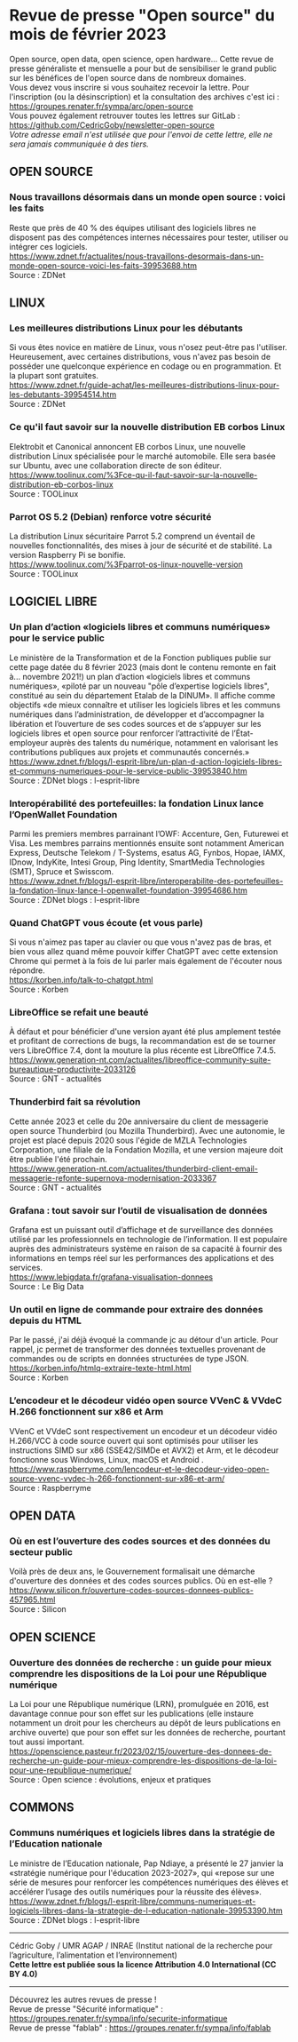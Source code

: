 # Revue de presse "Open source" du mois de février 2023  

Open source, open data, open science, open hardware... Cette revue de presse généraliste et mensuelle a pour but de sensibiliser le grand public sur les bénéfices de l'open source dans de nombreux domaines.  
Vous devez vous inscrire si vous souhaitez recevoir la lettre. Pour l'inscription (ou la désinscription) et la consultation des archives c'est ici : https://groupes.renater.fr/sympa/arc/open-source  
Vous pouvez également retrouver toutes les lettres sur GitLab : https://github.com/CedricGoby/newsletter-open-source  
*Votre adresse email n'est utilisée que pour l'envoi de cette lettre, elle ne sera jamais communiquée à des tiers.*  

## OPEN SOURCE  

### Nous travaillons désormais dans un monde open source : voici les faits
Reste que près de 40 % des équipes utilisant des logiciels libres ne disposent pas des compétences internes nécessaires pour tester, utiliser ou intégrer ces logiciels.    
https://www.zdnet.fr/actualites/nous-travaillons-desormais-dans-un-monde-open-source-voici-les-faits-39953688.htm  
Source : ZDNet

## LINUX  

### Les meilleures distributions Linux pour les débutants
Si vous êtes novice en matière de Linux, vous n'osez peut-être pas l'utiliser. Heureusement, avec certaines distributions, vous n'avez pas besoin de posséder une quelconque expérience en codage ou en programmation. Et la plupart sont gratuites.  
https://www.zdnet.fr/guide-achat/les-meilleures-distributions-linux-pour-les-debutants-39954514.htm  
Source : ZDNet

### Ce qu'il faut savoir sur la nouvelle distribution EB corbos Linux
Elektrobit et Canonical annoncent EB corbos Linux, une nouvelle distribution Linux spécialisée pour le marché automobile. Elle sera basée sur Ubuntu, avec une collaboration directe de son éditeur.  
https://www.toolinux.com/%3Fce-qu-il-faut-savoir-sur-la-nouvelle-distribution-eb-corbos-linux  
Source : TOOLinux

### Parrot OS 5.2 (Debian) renforce votre sécurité
La distribution Linux sécuritaire Parrot 5.2 comprend un éventail de nouvelles fonctionnalités, des mises à jour de sécurité et de stabilité. La version Raspberry Pi se bonifie.  
https://www.toolinux.com/%3Fparrot-os-linux-nouvelle-version  
Source : TOOLinux

## LOGICIEL LIBRE  

### Un plan d’action «logiciels libres et communs numériques» pour le service public
Le ministère de la Transformation et de la Fonction publiques publie sur cette page datée du 8 février 2023 (mais dont le contenu remonte en fait à... novembre 2021!) un plan d’action «logiciels libres et communs numériques», «piloté par un nouveau "pôle d’expertise logiciels libres", constitué au sein du département Etalab de la DINUM». Il affiche comme objectifs «de mieux connaître et utiliser les logiciels libres et les communs numériques dans l’administration, de développer et d’accompagner la libération et l’ouverture de ses codes sources et de s’appuyer sur les logiciels libres et open source pour renforcer l’attractivité de l’État-employeur auprès des talents du numérique, notamment en valorisant les contributions publiques aux projets et communautés concernés.»  
https://www.zdnet.fr/blogs/l-esprit-libre/un-plan-d-action-logiciels-libres-et-communs-numeriques-pour-le-service-public-39953840.htm  
Source : ZDNet blogs : l-esprit-libre

### Interopérabilité des portefeuilles: la fondation Linux lance l’OpenWallet Foundation
Parmi les premiers membres parrainant l’OWF: Accenture, Gen, Futurewei et Visa. Les membres parrains mentionnés ensuite sont notamment American Express, Deutsche Telekom / T-Systems, esatus AG, Fynbos, Hopae, IAMX, IDnow, IndyKite, Intesi Group, Ping Identity, SmartMedia Technologies (SMT), Spruce et Swisscom.  
https://www.zdnet.fr/blogs/l-esprit-libre/interoperabilite-des-portefeuilles-la-fondation-linux-lance-l-openwallet-foundation-39954686.htm  
Source : ZDNet blogs : l-esprit-libre

### Quand ChatGPT vous écoute (et vous parle)
Si vous n'aimez pas taper au clavier ou que vous n'avez pas de bras, et bien vous allez quand même pouvoir kiffer ChatGPT avec cette extension Chrome qui permet à la fois de lui parler mais également de l'écouter nous répondre.  
https://korben.info/talk-to-chatgpt.html  
Source : Korben

### LibreOffice se refait une beauté
À défaut et pour bénéficier d'une version ayant été plus amplement testée et profitant de corrections de bugs, la recommandation est de se tourner vers LibreOffice 7.4, dont la mouture la plus récente est LibreOffice 7.4.5.  
https://www.generation-nt.com/actualites/libreoffice-community-suite-bureautique-productivite-2033126  
Source : GNT - actualités

### Thunderbird fait sa révolution
Cette année 2023 et celle du 20e anniversaire du client de messagerie open source Thunderbird (ou Mozilla Thunderbird). Avec une autonomie, le projet est placé depuis 2020 sous l'égide de MZLA Technologies Corporation, une filiale de la Fondation Mozilla, et une version majeure doit être publiée l'été prochain.  
https://www.generation-nt.com/actualites/thunderbird-client-email-messagerie-refonte-supernova-modernisation-2033367  
Source : GNT - actualités

### Grafana : tout savoir sur l’outil de visualisation de données
Grafana est un puissant outil d’affichage et de surveillance des données utilisé par les professionnels en technologie de l’information. Il est populaire auprès des administrateurs système en raison de sa capacité à fournir des informations en temps réel sur les performances des applications et des services.  
https://www.lebigdata.fr/grafana-visualisation-donnees  
Source : Le Big Data

### Un outil en ligne de commande pour extraire des données depuis du HTML
Par le passé, j'ai déjà évoqué la commande jc au détour d'un article. Pour rappel, jc permet de transformer des données textuelles provenant de commandes ou de scripts en données structurées de type JSON.  
https://korben.info/htmlq-extraire-texte-html.html  
Source : Korben

### L’encodeur et le décodeur vidéo open source VVenC & VVdeC H.266 fonctionnent sur x86 et Arm
VVenC et VVdeC sont respectivement un encodeur et un décodeur vidéo H.266/VCC à code source ouvert qui sont optimisés pour utiliser les instructions SIMD sur x86 (SSE42/SIMDe et AVX2) et Arm, et le décodeur fonctionne sous Windows, Linux, macOS et Android .  
https://www.raspberryme.com/lencodeur-et-le-decodeur-video-open-source-vvenc-vvdec-h-266-fonctionnent-sur-x86-et-arm/  
Source : Raspberryme

## OPEN DATA  

### Où en est l’ouverture des codes sources et des données du secteur public
Voilà près de deux ans, le Gouvernement formalisait une démarche d'ouverture des données et des codes sources publics. Où en est-elle ?  
https://www.silicon.fr/ouverture-codes-sources-donnees-publics-457965.html  
Source : Silicon

## OPEN SCIENCE  

### Ouverture des données de recherche : un guide pour mieux comprendre les dispositions de la Loi pour une République numérique
La Loi pour une République numérique (LRN), promulguée en 2016, est davantage connue pour son effet sur les publications (elle instaure notamment un droit pour les chercheurs au dépôt de leurs publications en archive ouverte) que pour son effet sur les données de recherche, pourtant tout aussi important.  
https://openscience.pasteur.fr/2023/02/15/ouverture-des-donnees-de-recherche-un-guide-pour-mieux-comprendre-les-dispositions-de-la-loi-pour-une-republique-numerique/  
Source : Open science : évolutions, enjeux et pratiques

## COMMONS  

### Communs numériques et logiciels libres dans la stratégie de l’Education nationale
Le ministre de l’Education nationale, Pap Ndiaye, a présenté le 27 janvier la «stratégie numérique pour l'éducation 2023-2027», qui «repose sur une série de mesures pour renforcer les compétences numériques des élèves et accélérer l’usage des outils numériques pour la réussite des élèves».  
https://www.zdnet.fr/blogs/l-esprit-libre/communs-numeriques-et-logiciels-libres-dans-la-strategie-de-l-education-nationale-39953390.htm  
Source : ZDNet blogs : l-esprit-libre

---  
Cédric Goby / UMR AGAP / INRAE (Institut national de la recherche pour l’agriculture, l’alimentation et l’environnement)  
**Cette lettre est publiée sous la licence Attribution 4.0 International (CC BY 4.0)**  

---  
Découvrez les autres revues de presse !  
Revue de presse "Sécurité informatique" : https://groupes.renater.fr/sympa/info/securite-informatique  
Revue de presse "fablab" : https://groupes.renater.fr/sympa/info/fablab  
